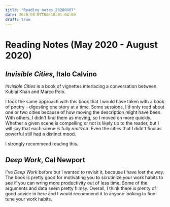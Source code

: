 ```yaml
---
title: "Reading_notes_20200807"
date: 2020-08-07T00:10:01-04:00
draft: true
---
```


# Reading Notes (May 2020 - August 2020)

## _Invisible Cities_, Italo Calvino

_Invisible Cities_ is a book of vignettes interlacing a conversation between
Kublai Khan and Marco Polo.

I took the same approach with this book that I would have taken with a book of
poetry - digesting one story at a time. Some sessions, I'd only read about one
or two cities because of how moving the description might have been. With
others, I didn't find them as moving, so I moved on more quickly. Whether a
given scene is compelling or not is likely up to the reader, but I will say
that each scene is fully _realized_. Even the cities that I didn't find as
powerful still had a distinct mood.

I strongly recommend reading this.

## _Deep Work_, Cal Newport

I've _Deep Work_ before but I wanted to revisit it, because I have lost the
way. The book is pretty good for motivating you to scrutinize your work habits
to see if you can wring more productivity out of less time. Some of the
arguments and data seem pretty flimsy. Overall, I think there is plenty of good
advice in here and I would recommend it to anyone looking to fine-tune your
work habits.
